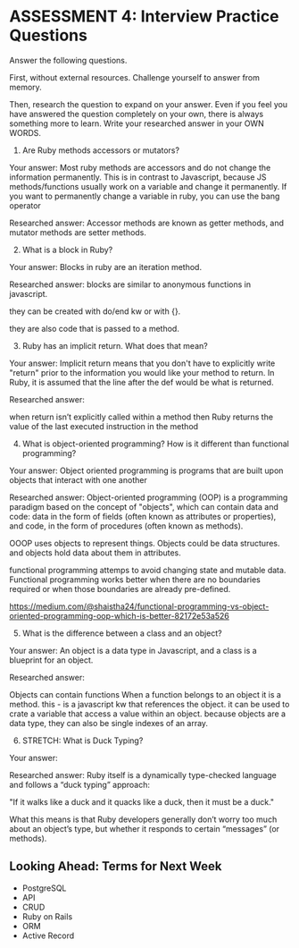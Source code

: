 # ASSESSMENT 4: Interview Practice Questions
Answer the following questions.

First, without external resources. Challenge yourself to answer from memory.

Then, research the question to expand on your answer. Even if you feel you have answered the question completely on your own, there is always something more to learn. Write your researched answer in your OWN WORDS.  

1. Are Ruby methods accessors or mutators?

  Your answer: Most ruby methods are accessors and do not change the information permanently. This is in contrast to Javascript, because JS methods/functions usually work on a variable and change it permanently.
  If you want to permanently change a variable in ruby, you can use the bang operator

  Researched answer:
  Accessor methods are known as getter methods, and mutator methods are setter methods.





2. What is a block in Ruby?

  Your answer: Blocks in ruby are an iteration method. 

  Researched answer: blocks are similar to anonymous functions in javascript. 

  they can be created with do/end kw or with {}. 
  
  they are also code that is passed to a method.



3. Ruby has an implicit return. What does that mean?

  Your answer: Implicit return means that you don't have to explicitly write "return" prior to the information you would like your method to return.  In Ruby, it is assumed that the line after the def would be what is returned.

  Researched answer:

  when return isn’t explicitly called within a method then Ruby returns the value of the last executed instruction in the method



4. What is object-oriented programming? How is it different than functional programming?

  Your answer: Object oriented programming is programs that are built upon objects that interact with one another

  Researched answer:
  Object-oriented programming (OOP) is a programming paradigm based on the concept of "objects", which can contain data and code: data in the form of fields (often known as attributes or properties), and code, in the form of procedures (often known as methods).

  OOOP uses objects to represent things. Objects could be data structures. and objects hold data about them in attributes.

  functional programming attemps to avoid changing state and mutable data. Functional programming works better when there are no boundaries required or when those boundaries are already pre-defined. 

  https://medium.com/@shaistha24/functional-programming-vs-object-oriented-programming-oop-which-is-better-82172e53a526




5. What is the difference between a class and an object?

  Your answer: An object is a data type in Javascript, and a class is a blueprint for an object.

  Researched answer:

  Objects can contain functions
  When a function belongs to an object it is a method.
  this - is a javascript kw that references the object. it can be used to crate a variable that access a value within an object.
  because objects are a data type, they can also be single indexes of an array.



6. STRETCH: What is Duck Typing?

  Your answer:

  Researched answer:
  Ruby itself is a dynamically type-checked language and follows a “duck typing” approach:

  "If it walks like a duck and it quacks like a duck, then it must be a duck."

  What this means is that Ruby developers generally don’t worry too much about an object’s type, but whether it responds to certain “messages” (or methods).





## Looking Ahead: Terms for Next Week
- PostgreSQL
- API
- CRUD
- Ruby on Rails
- ORM
- Active Record
